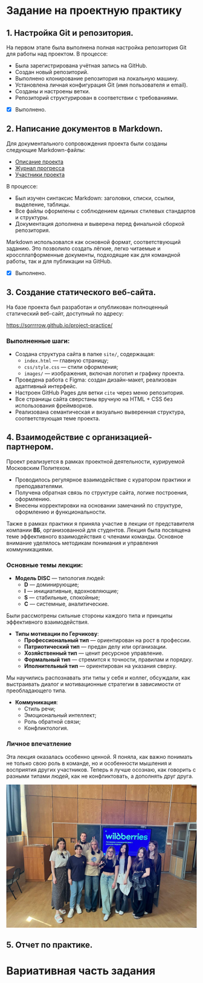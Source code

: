 # Задание на проектную практику

## 1. Настройка Git и репозитория.

На первом этапе была выполнена полная настройка репозитория Git для работы над проектом. В процессе:

- Была зарегистрирована учётная запись на GitHub.
- Создан новый репозиторий.
- Выполнено клонирование репозитория на локальную машину.
- Установлена личная конфигурация Git (имя пользователя и email).
- Созданы и настроены ветки.
- Репозиторий структурирован в соответствии с требованиями.

- [x] Выполнено.

## 2. Написание документов в Markdown.

Для документального сопровождения проекта были созданы следующие Markdown-файлы:

- [Описание проекта](./project-description.md)
- [Журнал прогресса](./progress-log.md)
- [Участники проекта](./team.md)

В процессе:

- Был изучен синтаксис Markdown: заголовки, списки, ссылки, выделение, таблицы.
- Все файлы оформлены с соблюдением единых стилевых стандартов и структуры.
- Документация дополнена и выверена перед финальной сборкой репозитория.

Markdown использовался как основной формат, соответствующий заданию. Это позволило создать лёгкие, легко читаемые и кроссплатформенные документы, подходящие как для командной работы, так и для публикации на GitHub.

- [x] Выполнено.

## 3. Создание статического веб-сайта.

На базе проекта был разработан и опубликован полноценный статический веб-сайт, доступный по адресу:

https://sorrrrow.github.io/project-practice/

### Выполненные шаги:

- Создана структура сайта в папке `site/`, содержащая:
  - `index.html` — главную страницу;
  - `css/style.css` — стили оформления;
  - `images/` — изображения, включая логотип и графику проекта.
- Проведена работа с Figma: создан дизайн-макет, реализован адаптивный интерфейс.
- Настроен GitHub Pages для ветки `cite` через меню репозитория.
- Все страницы сайта сверстаны вручную на HTML + CSS без использования фреймворков.
- Реализована семантическая и визуально выверенная структура, соответствующая теме проекта.


## 4. Взаимодействие с организацией-партнером.

Проект реализуется в рамках проектной деятельности, курируемой Московским Политехом.

- Проводилось регулярное взаимодействие с куратором практики и преподавателями.
- Получена обратная связь по структуре сайта, логике построения, оформлению.
- Внесены корректировки на основании замечаний по структуре, оформлению и функциональности.

Также в рамках практики я приняла участие в лекции от представителя компании **ВБ**, организованной для студентов. Лекция была посвящена теме эффективного взаимодействия с членами команды. Основное внимание уделялось методикам понимания и управления коммуникациями.

### Основные темы лекции:

- **Модель DISC** — типология людей:
  - **D** — доминирующие;
  - **I** — инициативные, вдохновляющие;
  - **S** — стабильные, спокойные;
  - **C** — системные, аналитические.

Были рассмотрены сильные стороны каждого типа и принципы эффективного взаимодействия.

- **Типы мотивации по Герчикову**:
  - **Профессиональный тип** — ориентирован на рост в профессии.
  - **Патриотический тип** — предан делу или организации.
  - **Хозяйственный тип** — ценит ресурсное управление.
  - **Формальный тип** — стремится к точности, правилам и порядку.
  - **Иполнительный тип** — ориентирован на указания сверху.

Мы научились распознавать эти типы у себя и коллег, обсуждали, как выстраивать диалог и мотивационные стратегии в зависимости от преобладающего типа.

- **Коммуникация**:
  - Стиль речи;
  - Эмоциональный интеллект;
  - Роль обратной связи;
  - Конфликтология.

### Личное впечатление

Эта лекция оказалась особенно ценной. Я поняла, как важно понимать не только свою роль в команде, но и особенности мышления и восприятия других участников. Теперь я лучше осознаю, как говорить с разными типами людей, как не конфликтовать, а дополнять друг друга.

![фото с лекции](https://github.com/sorrrrow/practice-2025-1/blob/master/docs/image.png?raw=true)

## 5. Отчет по практике.

# Вариативная часть задания

